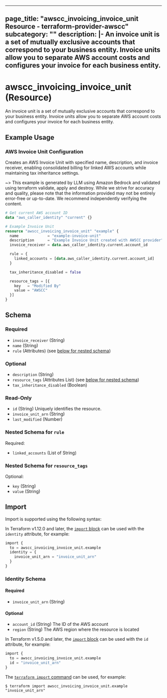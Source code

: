 
---
page_title: "awscc_invoicing_invoice_unit Resource - terraform-provider-awscc"
subcategory: ""
description: |-
  An invoice unit is a set of mutually exclusive accounts that correspond to your business entity. Invoice units allow you to separate AWS account costs and configures your invoice for each business entity.
---

# awscc_invoicing_invoice_unit (Resource)

An invoice unit is a set of mutually exclusive accounts that correspond to your business entity. Invoice units allow you to separate AWS account costs and configures your invoice for each business entity.

## Example Usage

### AWS Invoice Unit Configuration

Creates an AWS Invoice Unit with specified name, description, and invoice receiver, enabling consolidated billing for linked AWS accounts while maintaining tax inheritance settings.

~> This example is generated by LLM using Amazon Bedrock and validated using terraform validate, apply and destroy. While we strive for accuracy and quality, please note that the information provided may not be entirely error-free or up-to-date. We recommend independently verifying the content.

```terraform
# Get current AWS account ID
data "aws_caller_identity" "current" {}

# Example Invoice Unit
resource "awscc_invoicing_invoice_unit" "example" {
  name             = "example-invoice-unit"
  description      = "Example Invoice Unit created with AWSCC provider"
  invoice_receiver = data.aws_caller_identity.current.account_id

  rule = {
    linked_accounts = [data.aws_caller_identity.current.account_id]
  }

  tax_inheritance_disabled = false

  resource_tags = [{
    key   = "Modified By"
    value = "AWSCC"
  }]
}
```

<!-- schema generated by tfplugindocs -->
## Schema

### Required

- `invoice_receiver` (String)
- `name` (String)
- `rule` (Attributes) (see [below for nested schema](#nestedatt--rule))

### Optional

- `description` (String)
- `resource_tags` (Attributes List) (see [below for nested schema](#nestedatt--resource_tags))
- `tax_inheritance_disabled` (Boolean)

### Read-Only

- `id` (String) Uniquely identifies the resource.
- `invoice_unit_arn` (String)
- `last_modified` (Number)

<a id="nestedatt--rule"></a>
### Nested Schema for `rule`

Required:

- `linked_accounts` (List of String)


<a id="nestedatt--resource_tags"></a>
### Nested Schema for `resource_tags`

Optional:

- `key` (String)
- `value` (String)

## Import

Import is supported using the following syntax:

In Terraform v1.12.0 and later, the [`import` block](https://developer.hashicorp.com/terraform/language/import) can be used with the `identity` attribute, for example:

```terraform
import {
  to = awscc_invoicing_invoice_unit.example
  identity = {
    invoice_unit_arn = "invoice_unit_arn"
  }
}
```

<!-- schema generated by tfplugindocs -->
### Identity Schema

#### Required

- `invoice_unit_arn` (String)

#### Optional

- `account_id` (String) The ID of the AWS account
- `region` (String) The AWS region where the resource is located

In Terraform v1.5.0 and later, the [`import` block](https://developer.hashicorp.com/terraform/language/import) can be used with the `id` attribute, for example:

```terraform
import {
  to = awscc_invoicing_invoice_unit.example
  id = "invoice_unit_arn"
}
```

The [`terraform import` command](https://developer.hashicorp.com/terraform/cli/commands/import) can be used, for example:

```shell
$ terraform import awscc_invoicing_invoice_unit.example "invoice_unit_arn"
```
